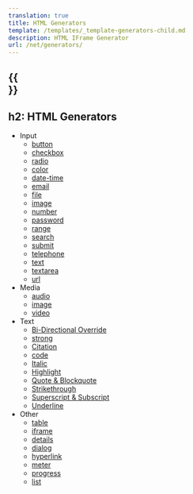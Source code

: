 ```yaml
---
translation: true
title: HTML Generators
template: /templates/_template-generators-child.md
description: HTML IFrame Generator
url: /net/generators/
---
```


{{<section overview>}}
---
h2: HTML Generators
---

* Input
  * [button](button)
  * [checkbox](checkbox)
  * [radio](radio)
  * [color](color)
  * [date-time](date-time)
  * [email](email)
  * [file](file)
  * [image](image-input)
  * [number](number)
  * [password](password)
  * [range](range)
  * [search](search)
  * [submit](submit)
  * [telephone](telephone)
  * [text](text)
  * [textarea](textarea)
  * [url](url-input)
* Media
  * [audio](audio)
  * [image](image)
  * [video](video)
* Text
  * [Bi-Directional Override](bi-directional-override)
  * [strong](strong)
  * [Citation](cite)
  * [code](code)
  * [Italic](emphasize)
  * [Highlight](mark)
  * [Quote & Blockquote](quote-blockquote)
  * [Strikethrough](strikethrough)
  * [Superscript & Subscript](superscript-subscript)
  * [Underline](unarticulated)
* Other
  * [table](table)
  * [iframe](iframe)
  * [details](details)
  * [dialog](dialog)
  * [hyperlink](hyperlink)
  * [meter](meter)
  * [progress](progress)
  * [list](list)